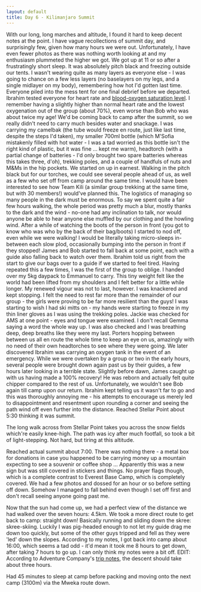 ```yaml
---
layout: default
title: Day 6 - Kilimanjaro Summit
---
```

With our long, long marches and altitude, I found it hard to keep decent notes at the point. I have vague recollections of summit day, and surprisingly few, given how many hours we were out. Unfortunately, I have even fewer photos as there was nothing worth looking at and my enthusiasm plummeted the higher we got.
We got up at 11 or so after a frustratingly short sleep. It was absolutely pitch black and freezing outside our tents. I wasn't wearing quite as many layers as everyone else - I was going to chance on a few less layers (no baselayers on my legs, and a single midlayer on my body), remembering how hot I'd gotten last time.
Everyone piled into the mess tent for one final debrief before we departed. Ibrahim tested everyone for heart rate and [blood-oxygen saturation level](https://en.wikipedia.org/wiki/Oxygenation_(medicine)). I remember having a slightly higher than normal heart rate and the lowest oxygenation out of the group (about 70%), even worse than Bob who was about twice my age!
We'd be coming back to camp after the summit, so we really didn't need to carry much besides water and snackage.
I was carrying my camelbak (the tube would freeze en route, just like last time, despite the steps I'd taken), my smaller 700ml bottle (which M'Sofia mistakenly filled with hot water - I was a tad worried as this bottle isn't the right kind of plastic, but it was fine ... kept me warm), headtorch (with a partial change of batteries - I'd only brought two spare batteries whereas this takes three, d'oh), trekking poles, and a couple of handfuls of nuts and M&amp;Ms in the hip pockets.
We started on up in earnest. Walking in the pitch black but for our torches, we could see several people ahead of us, as well as a few who set off from camp around the same time. I would have been interested to see how Team Kili (a similar group trekking at the same time, but with 30 members!) would've planned this. The logistics of managing so many people in the dark must be enormous.
To say we spent quite a fair few hours walking, the whole period was pretty much a blur, mostly thanks to the dark and the wind - no-one had any inclination to talk, nor would anyone be able to hear anyone else muffled by our clothing and the howling wind. After a while of watching the boots of the person in front (you got to know who was who by the back of their bag/boots) I started to nod off, even while we were walking! I would be literally taking micro-sleeps in-between each slow plod, occasionally bumping into the person in front if they stopped!
James and Bob started to fall back at some point, each with a guide also falling back to watch over them.
Ibrahim told us right from the start to give our bags over to a guide if we started to feel tired. Having repeated this a few times, I was the first of the group to oblige. I handed over my 5kg daypack to Emmanuel to carry. This tiny weight felt like the world had been lifted from my shoulders and I felt better for a little while longer.
My renewed vigour was not to last, however. I was knackered and kept stopping. I felt the need to rest far more than the remainder of our group - the girls were proving to be far more resilient than the guys! I was starting to wish I had ski mitts on - my hands were starting to freeze in my thin liner gloves as I was using the trekking poles.
Jackie was checked for AMS at one point - eyes and tongue were examined. I don't recall Gemma saying a word the whole way up. I was also checked and I was breathing deep, deep breaths like they were my last.
Porters hopping between between us all en route the whole time to keep an eye on us, amazingly with no need of their own headtorches to see where they were going.
We later discovered Ibrahim was carrying an oxygen tank in the event of an emergency.
While we were overtaken by a group or two in the early hours, several people were brought down again past us by their guides, a few hours later looking in a terrible state.
Slightly before dawn, James caught up with us having made a 100% recovery! He was reborn and actually felt quite chipper compared to the rest of us. Unfortunately, we wouldn't see Bob again till camp upon our return.
Ibrahim kept telling us it wasn't far to go and this was thoroughly annoying me - his attempts to encourage us merely led to disappointment and resentment upon rounding a corner and seeing the path wind off even further into the distance.
Reached Stellar Point about 5:30 thinking it was summit.

The long walk across from Stellar Point takes you across the snow fields which're easily knee-high. The path was icy after much footfall, so took a bit of light-stepping. Not hard, but tiring at this altitude.

Reached actual summit about 7:00. There was nothing there - a metal box for donations in case you happened to be carrying money up a mountain expecting to see a souvenir or coffee shop ... Apparently this was a new sign but was still covered in stickers and things. No prayer flags though, which is a complete contrast to Everest Base Camp, which is completely covered.
We had a few photos and dossed for an hour or so before setting off down. Somehow I managed to fall behind even though I set off first and don't recall seeing anyone going past me.

Now that the sun had come up, we had a perfect view of the distance we had walked over the seven hours: 4.5km. We took a more direct route to get back to camp: straight down! Basically running and sliding down the skree: skree-skiing. Luckily I was pig-headed enough to not let my guide drag me down too quickly, but some of the other guys tripped and fell as they were 'led' down the slopes.
According to my notes, I got back into camp about 16:00, which seems a tad odd - it'd mean it took me 8 hours to get down, after taking 7 hours to go up. I can only think my notes were a bit off.
EDIT: According to Adventure Company's [trip notes](http://www.adventurecompany.co.uk/node/254402/notes), the descent should take about three hours.

Had 45 minutes to sleep at camp before packing and moving onto the next camp (3100m) via the Mweka route down.
